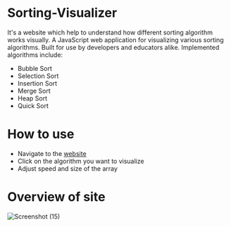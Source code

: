 # Sorting-Visualizer
It's a website which help to understand how different sorting algorithm works visually. A JavaScript web application for visualizing various sorting algorithms. Built for use by developers and educators alike. Implemented algorithms include:

-  Bubble Sort
-  Selection Sort
-  Insertion Sort
-  Merge Sort
-  Heap Sort
-  Quick Sort


#  How to use

-  Navigate to the [website](https://rahulbharti330.github.io/Sorting-Visualizer/)
-  Click on the algorithm you want to visualize
-  Adjust speed and size of the array


#  Overview of site

![Screenshot (15)](https://github.com/RahulBharti330/Sorting-Visualizer/assets/108974464/a098b623-1158-4596-a1a6-9362b21cd0b9)
